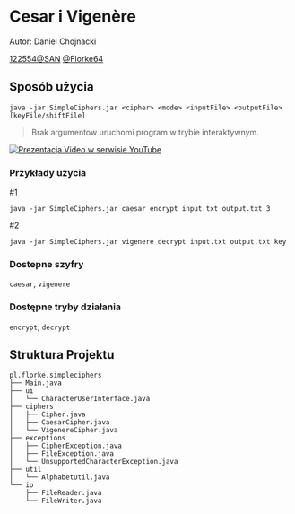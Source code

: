# Cesar i Vigenère

Autor: Daniel Chojnacki

[122554@SAN](mailto:122554@student.san.edu.pl)
[@Florke64](https://mastodon.social/@Florke64)

## Sposób użycia

```
java -jar SimpleCiphers.jar <cipher> <mode> <inputFile> <outputFile> [keyFile/shiftFile]
```

> Brak argumentow uruchomi program w trybie interaktywnym. 

[![Prezentacja Video w serwisie YouTube](https://i9.ytimg.com/vi/8ZXJc3NCU98/mqdefault.jpg?sqp=CNDg27MG-oaymwEmCMACELQB8quKqQMa8AEB-AH-CYAC0AWKAgwIABABGGUgZShlMA8=&rs=AOn4CLA4DriEZ0Nn045dxkevtGQuSpbXIw)](https://www.youtube.com/watch?v=8ZXJc3NCU98)

### Przykłady użycia

#1
```
java -jar SimpleCiphers.jar caesar encrypt input.txt output.txt 3
```

#2
```
java -jar SimpleCiphers.jar vigenere decrypt input.txt output.txt key
```

### Dostepne szyfry

`caesar`, `vigenere`

### Dostępne tryby działania

`encrypt`, `decrypt`

## Struktura Projektu

```
pl.florke.simpleciphers
├── Main.java
├── ui
│   └── CharacterUserInterface.java
├── ciphers
│   ├── Cipher.java
│   ├── CaesarCipher.java
│   └── VigenereCipher.java
├── exceptions
│   ├── CipherException.java
│   ├── FileException.java
│   └── UnsupportedCharacterException.java
├── util
│   └── AlphabetUtil.java
└── io
    ├── FileReader.java
    └── FileWriter.java
```
